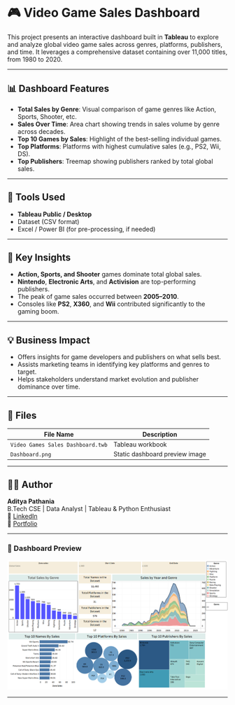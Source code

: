 
# 🎮 Video Game Sales Dashboard

This project presents an interactive dashboard built in **Tableau** to explore and analyze global video game sales across genres, platforms, publishers, and time. It leverages a comprehensive dataset containing over 11,000 titles, from 1980 to 2020.

---

## 📊 Dashboard Features

- **Total Sales by Genre**: Visual comparison of game genres like Action, Sports, Shooter, etc.
- **Sales Over Time**: Area chart showing trends in sales volume by genre across decades.
- **Top 10 Games by Sales**: Highlight of the best-selling individual games.
- **Top Platforms**: Platforms with highest cumulative sales (e.g., PS2, Wii, DS).
- **Top Publishers**: Treemap showing publishers ranked by total global sales.

---

## 🧰 Tools Used

- **Tableau Public / Desktop**
- Dataset (CSV format)
- Excel / Power BI (for pre-processing, if needed)

---

## 📌 Key Insights

- **Action, Sports, and Shooter** games dominate total global sales.
- **Nintendo**, **Electronic Arts**, and **Activision** are top-performing publishers.
- The peak of game sales occurred between **2005–2010**.
- Consoles like **PS2**, **X360**, and **Wii** contributed significantly to the gaming boom.

---

## 💡 Business Impact

- Offers insights for game developers and publishers on what sells best.
- Assists marketing teams in identifying key platforms and genres to target.
- Helps stakeholders understand market evolution and publisher dominance over time.

---

## 📁 Files

| File Name | Description |
|-----------|-------------|
| `Video Games Sales Dashboard.twb` | Tableau workbook |
| `Dashboard.png` | Static dashboard preview image |

---

## 👨‍💻 Author

**Aditya Pathania**  
B.Tech CSE | Data Analyst | Tableau & Python Enthusiast  
🔗 [LinkedIn](https://www.linkedin.com/in/aditya-pathania-ba32b5261/)  
📁 [Portfolio](https://www.datascienceportfol.io/Aditya_Pathania)

---

### 📸 Dashboard Preview

![Video Game Dashboard](Dashboard.png)

---
